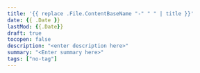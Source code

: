 ```yaml
---
title: '{{ replace .File.ContentBaseName "-" " " | title }}'
date: {{ .Date }}
lastMod: {{.Date}}
draft: true
tocopen: false
description: "<enter description here>"
summary: "<Enter summary here>"
tags: ["no-tag"]
---
```

